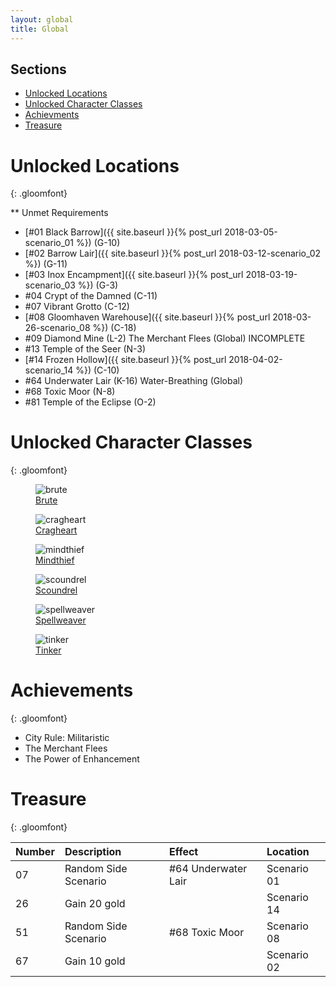 ```yaml
---
layout: global
title: Global
---
```

## Sections
* [Unlocked Locations](#Unlocked_Locations)
* [Unlocked Character Classes](#Unlocked_Classes)
* [Achievments](#Achievements)
* [Treasure](#Treasure)


# <a name="Unlocked_Locations"></a>Unlocked Locations
{: .gloomfont}

<span class="unavailable">** Unmet Requirements</span>
* [#01 Black Barrow]({{ site.baseurl }}{% post_url 2018-03-05-scenario_01 %}) <span class="map_loc">(G-10)</span>
* [#02 Barrow Lair]({{ site.baseurl }}{% post_url 2018-03-12-scenario_02 %}) <span class="map_loc">(G-11)</span>
* [#03 Inox Encampment]({{ site.baseurl }}{% post_url 2018-03-19-scenario_03 %}) <span class="map_loc">(G-3)</span>
* #04 Crypt of the Damned <span class="map_loc">(C-11)</span>
* #07 Vibrant Grotto <span class="map_loc">(C-12)</span>
* [#08 Gloomhaven Warehouse]({{ site.baseurl }}{% post_url 2018-03-26-scenario_08 %}) <span class="map_loc">(C-18)</span>
* #09 Diamond Mine <span class="map_loc">(L-2)</span> <span class="unavailable">The Merchant Flees (Global) INCOMPLETE</span>
* #13 Temple of the Seer <span class="map_loc">(N-3)</span>
* [#14 Frozen Hollow]({{ site.baseurl }}{% post_url 2018-04-02-scenario_14 %}) <span class="map_loc">(C-10)</span>
* #64 Underwater Lair <span class="map_loc">(K-16)</span> <span class="unavailable">Water-Breathing (Global)</span>
* #68 Toxic Moor <span class="map_loc">(N-8)</span>
* #81 Temple of the Eclipse <span class="map_loc">(O-2)</span>


# <a name="Unlocked_Classes"></a>Unlocked Character Classes
{: .gloomfont}

<figure class="class_icon">
  <img src="{{ site.baseurl }}/assets/img/class_icons/brute_icon.png" alt="brute">
  <figcaption><a href="{{ site.baseurl }}/global/characters/brute">Brute</a></figcaption>
</figure>
<figure class="class_icon">
  <img src="{{ site.baseurl }}/assets/img/class_icons/cragheart_icon.png" alt="cragheart">
  <figcaption><a href="{{ site.baseurl }}/global/characters/cragheart">Cragheart</a></figcaption>
</figure>
<figure class="class_icon">
  <img src="{{ site.baseurl }}/assets/img/class_icons/mindthief_icon.png" alt="mindthief">
  <figcaption><a href="{{ site.baseurl }}/global/characters/mindthief">Mindthief</a></figcaption>
</figure>
<figure class="class_icon">
  <img src="{{ site.baseurl }}/assets/img/class_icons/scoundrel_icon.png" alt="scoundrel">
  <figcaption><a href="{{ site.baseurl }}/global/characters/scoundrel">Scoundrel</a></figcaption>
</figure>
<figure class="class_icon">
  <img src="{{ site.baseurl }}/assets/img/class_icons/spellweaver_icon.png" alt="spellweaver">
  <figcaption><a href="{{ site.baseurl }}/global/characters/spellweaver">Spellweaver</a></figcaption>
</figure>
<figure class="class_icon">
  <img src="{{ site.baseurl }}/assets/img/class_icons/tinker_icon.png" alt="tinker">
  <figcaption><a href="{{ site.baseurl }}/global/characters/tinker">Tinker</a></figcaption>
</figure>


# <a name="Achievements"></a>Achievements
{: .gloomfont}

*  City Rule: Militaristic
*  The Merchant Flees
*  The Power of Enhancement


# <a name="Treasure"></a>Treasure
{: .gloomfont}

| Number | Description          | Effect              | Location    |
| :----- | :------------------- | :------------------ | :---------- |
| 07     | Random Side Scenario | #64 Underwater Lair | Scenario 01 |
| 26     | Gain 20 gold         |                     | Scenario 14 |
| 51     | Random Side Scenario | #68 Toxic Moor      | Scenario 08 |
| 67     | Gain 10 gold         |                     | Scenario 02 |
